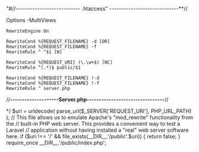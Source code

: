 "#//--------------------------- .htaccess" -----------------------------**//

<IfModule mod_rewrite.c>
    <IfModule mod_negotiation.c>
        Options -MultiViews
    </IfModule>

    RewriteEngine On

    RewriteCond %{REQUEST_FILENAME} -d [OR]
    RewriteCond %{REQUEST_FILENAME} -f
    RewriteRule ^ ^$1 [N]

    RewriteCond %{REQUEST_URI} (\.\w+$) [NC]
    RewriteRule ^(.*)$ public/$1

    RewriteCond %{REQUEST_FILENAME} !-d
    RewriteCond %{REQUEST_FILENAME} !-f
    RewriteRule ^ server.php
</IfModule>




//**--------------------Server.php--------------------------------**//

<?php

    /**
     * Laravel - A PHP Framework For Web Artisans
     *
     * @package  Laravel
     * @author   Taylor Otwell <taylor@laravel.com>
     */

    $uri = urldecode(
        parse_url($_SERVER['REQUEST_URI'], PHP_URL_PATH)
    );

// This file allows us to emulate Apache's "mod_rewrite" functionality from the
// built-in PHP web server. This provides a convenient way to test a Laravel
// application without having installed a "real" web server software here.
if ($uri !== '/' && file_exists(__DIR__.'/public'.$uri)) {
    return false;
}

require_once __DIR__.'/public/index.php';
